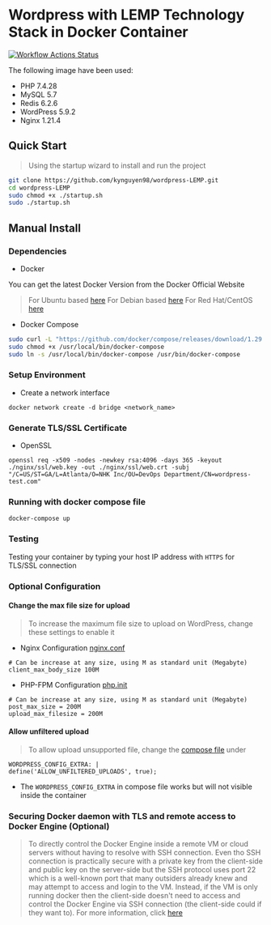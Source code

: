 # Wordpress with LEMP Technology Stack in Docker Container
[![Workflow Actions Status](https://github.com/svenikea/Wordpress-LEMP/workflows/Github-Action/badge.svg)](https://github.com/svenikea/Wordpress-LEMP/actions)

The following image have been used:

* PHP 7.4.28
* MySQL 5.7
* Redis 6.2.6
* WordPress 5.9.2
* Nginx 1.21.4

## Quick Start

> Using the startup wizard to install and run the project

```bash
git clone https://github.com/kynguyen98/wordpress-LEMP.git
cd wordpress-LEMP
sudo chmod +x ./startup.sh
sudo ./startup.sh
```


## Manual Install 
### Dependencies
* Docker

 You can get the latest Docker Version from the Docker Official Website 

> For Ubuntu based [here](https://docs.docker.com/engine/install/ubuntu/)
> For Debian based [here](https://docs.docker.com/engine/install/debian/)
> For Red Hat/CentOS [here](https://docs.docker.com/engine/install/centos/)

* Docker Compose

```bash
sudo curl -L "https://github.com/docker/compose/releases/download/1.29.2/docker-compose-$(uname -s)-$(uname -m)" -o /usr/local/bin/docker-compose
sudo chmod +x /usr/local/bin/docker-compose
sudo ln -s /usr/local/bin/docker-compose /usr/bin/docker-compose
```

### Setup Environment 
* Create a network interface 

```
docker network create -d bridge <network_name>
```

### Generate TLS/SSL Certificate

* OpenSSL
```
openssl req -x509 -nodes -newkey rsa:4096 -days 365 -keyout ./nginx/ssl/web.key -out ./nginx/ssl/web.crt -subj "/C=US/ST=GA/L=Atlanta/O=NHK Inc/OU=DevOps Department/CN=wordpress-test.com"
```

### Running with docker compose file 

```
docker-compose up
```

### Testing 
Testing your container by typing your host IP address with ```HTTPS``` for TLS/SSL connection

### Optional Configuration

#### Change the max file size for upload

> To increase the maximum file size to upload on WordPress, change these settings to enable it

* Nginx Configuration [nginx.conf](./nginx/my-nginx.conf)

```
# Can be increase at any size, using M as standard unit (Megabyte)
client_max_body_size 100M 
```

* PHP-FPM Configuration [php.init](./wordpress/php-fpm/my-php-development.ini)

```
# Can be increase at any size, using M as standard unit (Megabyte)
post_max_size = 200M
upload_max_filesize = 200M 
```

#### Allow unfiltered upload 

> To allow upload unsupported file, change the [compose file](docker-compose.yaml) under 

```                        
WORDPRESS_CONFIG_EXTRA: |
define('ALLOW_UNFILTERED_UPLOADS', true);
```
* The ```WORDPRESS_CONFIG_EXTRA```  in compose file works but will not visible inside the container

### Securing Docker daemon with TLS and remote access to Docker Engine (Optional)

> To directly control the Docker Engine inside a remote VM or cloud servers without having to resolve with SSH connection. Even tho SSH connection is practically secure with a private key from the client-side and public key on the server-side but the SSH protocol uses port 22 which is a well-known port that many outsiders already knew and may attempt to access and login to the VM. Instead, if the VM is only running docker then the client-side doesn't need to access and control the Docker Engine via SSH connection (the client-side could if they want to).
> For more information, click [here](./REMOTE.MD)

